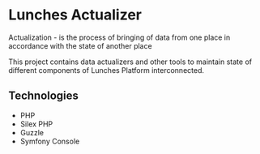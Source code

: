 # Lunches Actualizer

Actualization - is the process of bringing of data from one place in accordance with the state of another place

This project contains data actualizers and other tools to maintain state of different components of Lunches Platform interconnected.

## Technologies

- PHP
- Silex PHP
- Guzzle
- Symfony Console
